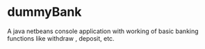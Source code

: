 # dummyBank


A java netbeans console application with working of basic banking functions like withdraw , deposit, etc.
